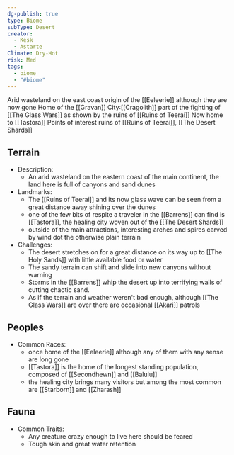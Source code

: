 ```yaml
---
dg-publish: true
type: Biome
subType: Desert
creator:
  - Kesk
  - Astarte
Climate: Dry-Hot
risk: Med
tags:
  - biome
  - "#biome"
---
```


Arid wasteland on the east coast origin of the [[Eeleerie]] although they are now gone
Home of the [[Gravan]]
City:[[Cragolith]]
part of the fighting of [[The Glass Wars]] as shown by the ruins of [[Ruins of Teerai]]
Now home to [[Tastora]]
Points of interest ruins of [[Ruins of Teerai]], [[The Desert Shards]]

## Terrain
- Description:
	- An arid wasteland on the eastern coast of the main continent, the land here is full of canyons and sand dunes
- Landmarks:
	-  The [[Ruins of Teerai]] and its now glass wave can be seen from a great distance away shining over the dunes
	- one of the few bits of respite a traveler in the [[Barrens]] can find is [[Tastora]], the healing city woven out of the [[The Desert Shards]]
	- outside of the main attractions, interesting arches and spires carved by wind dot the otherwise plain terrain
- Challenges:
	-  The desert stretches on for a great distance on its way up to [[The Holy Sands]] with little available food or water
	- The sandy terrain can shift and slide into new canyons without warning
	- Storms in the [[Barrens]] whip the desert up into terrifying walls of cutting chaotic sand.
	- As if the terrain and weather weren't bad enough, although [[The Glass Wars]] are over there are occasional [[Akari]] patrols
##  Peoples
- Common Races:
	-  once home of the [[Eeleerie]] although any of them with any sense are long gone
	- [[Tastora]] is the home of the longest standing population, composed of [[Secondhewn]] and [[Balulu]]
	- the healing city brings many visitors but among the most common are [[Starborn]] and [[Zharash]]
## Fauna
- Common Traits:
	- Any creature crazy enough to live here should be feared
	- Tough skin and great water retention
